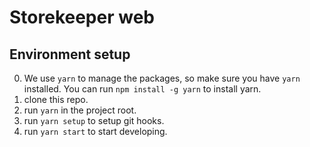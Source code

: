 # Storekeeper web

## Environment setup

0. We use `yarn` to manage the packages, so make sure you have `yarn` installed. You can run `npm install -g yarn` to install yarn.
1. clone this repo.
2. run `yarn` in the project root.
3. run `yarn setup` to setup git hooks.
4. run `yarn start` to start developing.
